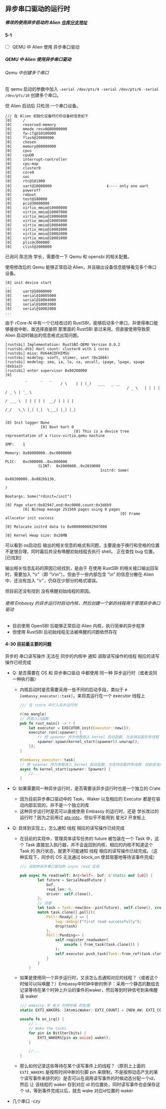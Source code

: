 ## 异步串口驱动的运行时

##### 修改的使用异步启动的 Alien [仓库分支地址](https://github.com/BITcyman/Alien/tree/async-uart) 





#### 5-1 

+ [ ] QEMU 中 Alien 使用 异步串口驱动

##### QEMU 中 Alien 使用异步串口驱动

###### Qemu 中创建多个串口

在 qemu 启动的参数中加入 `-serial /dev/pts/4 -serial /dev/pts/6 -serial /dev/pts/10` 创建多个串口。

但 Alien 启动后 只检测 一个串口设备。

```shell
/// 在 Alien 初始化设备时打印设备树信息如下
[0]     /
[0]     reserved-memory
[0]     mmode_resv0@80000000
[0]     fw-cfg@10100000
[0]     flash@20000000
[0]     chosen
[0]     memory@80000000
[0]     cpus
[0]     cpu@0
[0]     interrupt-controller
[0]     cpu-map
[0]     cluster0
[0]     core0
[0]     soc
[0]     rtc@101000
[0]     uart@10000000                         《---- only one uart
[0]     poweroff
[0]     reboot
[0]     test@100000
[0]     pci@30000000
[0]     virtio_mmio@10008000
[0]     virtio_mmio@10007000
[0]     virtio_mmio@10006000
[0]     virtio_mmio@10005000
[0]     virtio_mmio@10004000
[0]     virtio_mmio@10003000
[0]     virtio_mmio@10002000
[0]     virtio_mmio@10001000
[0]     plic@c000000
[0]     clint@2000000
```

已询问 陈志扬 学长，需要改一下 Qemu 和 opensbi 的相关配置。

使用修改后的 Qemu 能够正常启动 Alien，并且输出设备信息能够看见多个串口设备。

```
[0] init device start
...
[0]     uart@10000000
[0]     serial@10005000
[0]     serial@10004000
[0]     serial@10003000
[0]     serial@10002000
...
```

由于 rCore-N 中有一个已经改过的 RustSBI，能够启动多个串口，并使得串口能够接收中断，故选择直接把 那里面的 RustSBI 拿过来用。但直接使用导致原 Alien 启动时输出的信息格式出现问题。

```
[rustsbi] Implementation: RustSBI-QEMU Version 0.0.2
[rustsbi-dtb] Hart count: cluster0 with 1 cores
[rustsbi] misa: RV64ACDFHIMSU
[rustsbi] mideleg: ssoft, stimer, sext (0x1666)
[rustsbi] medeleg: ima, ia, la, sa, uecall, ipage, lpage, spage (0xb1a3)
[rustsbi] enter supervisor 0x80200000
[0] 
         _      _   _
                         / \    | | (_)   ___   _ __
                                                       / _ \   | | | |  / _ \ | '_ \
                                                                                      / ___ \  | | | | |  __/ | | | |
                                                                                                                      /_/   \_\ |_| |_|  \___| |_| |_|

                                                                                                                                                      [0] Init logger None
                [0] Boot hart 0
                               [0] This is a device tree representation of a riscv-virtio,qemu machine
                                                                                                      SMP:    1
                                                                                                               Memory: 0x80000000..0xc0000000
                                                                                                                                             PLIC:   0xc000000..0xc800000
               CLINT:  0x2000000..0x2010000
                                           Initrd: Some(
                                                            0x88200000..0x882bb136,
                                                                                   )
                                                                                    Bootargs: Some("rdinit=/init")
                                                                                                                  [0] Page start:0x82947,end:0xc0000,count:0x3d6b9
        [0] Bitmap manage 251569 pages using 8 pages
                                                    [0] Frame allocator init success
                                                                                    [0] Relocate initrd data to 0x000000008294f000
                                                                                                                                  [0] Kernel Heap size: 0x26MB
```

可以看到 os启动后 输出的相关信息的格式有问题，主要是由于换行和空格的位置不是很合理，同时最后并没有唤醒初始线程去执行 shell。 正在查找 bug 位置。[已找到]

输出相关信息乱码的原因已经找到，是由于 在使用 RustSBI 的相关接口输出回车时，需要加入 "\r"（即 "\r\n"）。但由于一些内部包含 “\n” 的信息分散在 Alien 中，还没有加入 "\r"，仍存在少部分的格式错误。

但目前还没有找到 没有唤醒初始线程的原因。

###### 使用 Embassy 的异步运行时启动内核，然后创建一个新的线程用于管理异步串口驱动

+ 目前使用 OpenSBI 后能够正常启动 Alien 内核，执行简单的异步程序
+ 但使用 RustSBI 后初始线程无法被唤醒的问题依然存在



#### 4-30 目前最主要的问题

异步的 串口读写操作 无法在 同步的内核中 通知 调取读写操作的线程 相应的读写操作已经完成

+ Q: 是否需要在 OS 和 异步串口驱动 中都使用 同一种 异步运行时（或者说同一种执行器）

    + 内核启动时是否需要采用一些不同的启动手段，类似于 `#[embassy_executor::task]`，来将其运行在一个 executor 线程上

        ```rust
        /// 在 rcore 中引入异步运行时
        
        #[no_mangle]
        // 内核入口函数
        pub fn rust_main() -> ! {
            let executor = EXECUTOR.init(Executor::new());
            executor.run(|spawner| {
                // 把 spawner 作为参数放入 kernel 启动函数，为支持后面的多线程
                spawner.spawn(kernel_start(spawner)).unwrap();
            });
        }
        
        #[embassy_executor::task]
        // 把 spawner 作为参数放入 kernel 启动函数，为支持后面的多线程，目前还没用到
        async fn kernel_start(spawner: Spawner) {
        	//... 
        }
        ```

+ Q: 如果需要同一种异步运行时，是否需要该异步运行时也是一个独立的 Crate

    + 因为目前异步串口驱动中的 Task、Waker 以及相应的 Executor 都是在驱动内部实现的，并不是一个独立的库
    + 这种异步运行时是否可以直接使用 Embassy 的运行时，还是 学长改过的运行时？因为之前用过 [ats-intc](https://github.com/ATS-INTC/ats-intc)，但似乎不能用到 星光2 开发板上

+ Q: 具体到实现上，怎么通知 线程 相应的读写操作已经完成

    + 在目前的实现中，管理具体读写任务的 future 被包装在一个 Task 中，这个 Task 直接加入执行器，并不会返回到内核，相应的内核不知道这个 Task 的 执行状态，就更不可能通知 线程 相应的读写操作已经完成。（这种实现下，同步的 OS 无法通过 block_on 使其阻塞地等待该事件完成）

        ```rust
        /// 目前的异步串口驱动的 async read 实现
        
        pub async fn read(self: Arc<Self>, buf: &'static mut [u8]) {
                let future = SerialReadFuture {
                    buf,
                    read_len: 0,
                    driver: self.clone(),
                };
                // 注册
                let task = Task::new(Box::pin(future), self.clone(), crate::task::TaskIOType::Read);
                match task.clone().poll(){
                    Poll::Ready(_) => {
                        log::debug!("first read successfully");
                        drop(task)
                    },
                    Poll::Pending=> {
                        self.register_readwaker(
                            unsafe { from_task(task.clone()) }
                        );
                        self.executor.push_task(Task::from_ref(task.clone()));
                    }
                }
            }
        
        ```

    + 如果是使用同一个异步运行时，又该怎么去通知对应的线程？（或者这个时候可以叫唤醒？）Embassy中时钟中断的例子：采用一个静态的数组去记录等待在某个时钟上升沿的事件的waker，然后等到时钟信号到来唤醒该 waker

        ```rust
        /// embassy 中 有关 时钟中断 的处理
        static EXTI_WAKERS: [AtomicWaker; EXTI_COUNT] = [NEW_AW; EXTI_COUNT];
        
        unsafe fn on_irq() {
        	// ...
            // Wake the tasks
            for pin in BitIter(bits) {
                EXTI_WAKERS[pin as usize].wake();
            }
        
            //...
        }
        ```

    + 那么如何记录这些等待在某个读写事件上的线程？（原则上上面的 `EXTI_WAKERS` 是按照时间中断的引脚 pin 来限制，不是按照动态产生的某个读写事件来排列的）是否可以在调用读写事件的时候动态分配一个id，然后 让 该线程的 waker 存到对应 id 的位置处，同时读写事件也会保存这个 id，等到事件完成以后，就去 wake 对应id位置的 waker



+ 几个串口 -czy